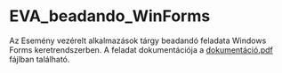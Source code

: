 # EVA_beadando_WinForms
Az Esemény vezérelt alkalmazások tárgy beadandó feladata Windows Forms keretrendszerben.
A feladat dokumentációja a [dokumentáció.pdf](dokumentáció.pdf) fájlban található.
